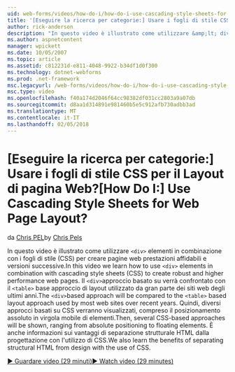 ```yaml
---
uid: web-forms/videos/how-do-i/how-do-i-use-cascading-style-sheets-for-web-page-layout
title: '[Eseguire la ricerca per categorie:] Usare i fogli di stile CSS per il Layout di pagina Web? | Microsoft Docs'
author: rick-anderson
description: "In questo video è illustrato come utilizzare &amp;lt; div&amp;gt; gli elementi in combinazione con i fogli di stile (CSS) per creare affidabile e versioni successive delle prestazioni web p..."
ms.author: aspnetcontent
manager: wpickett
ms.date: 10/05/2007
ms.topic: article
ms.assetid: c812231d-e811-4048-9922-b34df1d0f300
ms.technology: dotnet-webforms
ms.prod: .net-framework
msc.legacyurl: /web-forms/videos/how-do-i/how-do-i-use-cascading-style-sheets-for-web-page-layout
msc.type: video
ms.openlocfilehash: f40a174d2046f64cc98382df031cc2803a9a07db
ms.sourcegitcommit: d8aa1d314891e981460b5e5c912afb730adbb3ad
ms.translationtype: MT
ms.contentlocale: it-IT
ms.lasthandoff: 02/05/2018
---
```

<a name="how-do-i-use-cascading-style-sheets-for-web-page-layout"></a><span data-ttu-id="6a958-104">[Eseguire la ricerca per categorie:] Usare i fogli di stile CSS per il Layout di pagina Web?</span><span class="sxs-lookup"><span data-stu-id="6a958-104">[How Do I:] Use Cascading Style Sheets for Web Page Layout?</span></span>
====================
<span data-ttu-id="6a958-105">da [Chris PEL](https://twitter.com/chrispels)</span><span class="sxs-lookup"><span data-stu-id="6a958-105">by [Chris Pels](https://twitter.com/chrispels)</span></span>

<span data-ttu-id="6a958-106">In questo video è illustrato come utilizzare `<div>` elementi in combinazione con i fogli di stile (CSS) per creare pagine web prestazioni affidabili e versioni successive.</span><span class="sxs-lookup"><span data-stu-id="6a958-106">In this video we learn how to use `<div>` elements in combination with cascading style sheets (CSS) to create robust and higher performance web pages.</span></span> <span data-ttu-id="6a958-107">Il `<div>`approccio basato su verrà confrontato con il `<table>` base approccio di layout utilizzato da gran parte dei siti web degli ultimi anni.</span><span class="sxs-lookup"><span data-stu-id="6a958-107">The `<div>`based approach will be compared to the `<table>` based layout approach used by most web sites over recent years.</span></span> <span data-ttu-id="6a958-108">Quindi, diversi approcci basati su CSS verranno visualizzati, compreso il posizionamento assoluto in virgola mobile di elementi.</span><span class="sxs-lookup"><span data-stu-id="6a958-108">Then, several CSS-based approaches will be shown, ranging from absolute positioning to floating elements.</span></span> <span data-ttu-id="6a958-109">È anche informazioni sui vantaggi di separazione strutturale HTML dalla progettazione con l'utilizzo di CSS.</span><span class="sxs-lookup"><span data-stu-id="6a958-109">We also learn the benefits of separating structural HTML from design with the use of CSS.</span></span>

[<span data-ttu-id="6a958-110">&#9654; Guardare video (29 minuti)</span><span class="sxs-lookup"><span data-stu-id="6a958-110">&#9654; Watch video (29 minutes)</span></span>](https://channel9.msdn.com/Blogs/ASP-NET-Site-Videos/how-do-i-use-cascading-style-sheets-for-web-page-layout)
